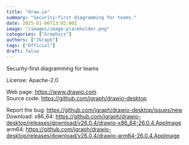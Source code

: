 ```yaml
---
title: "draw.io"
summary: "Security-first diagramming for teams."
date: 2025-01-06T13:02:00Z
image: "/images/image-placeholder.png"
categories: ["Graphics"]
authors: ["JGraph"]
tags: ["Official"]
draft: false
---
```


Security-first diagramming for teams

License: Apache-2.0

Web page: <https://www.drawio.com>  
Source code: <https://github.com/jgraph/drawio-desktop>

Report the bug: <https://github.com/jgraph/drawio-desktop/issues/new>  
Download: x86_64: <https://github.com/jgraph/drawio-desktop/releases/download/v26.0.4/drawio-x86_64-26.0.4.AppImage>  
          arm64: <https://github.com/jgraph/drawio-desktop/releases/download/v26.0.4/drawio-arm64-26.0.4.AppImage>
